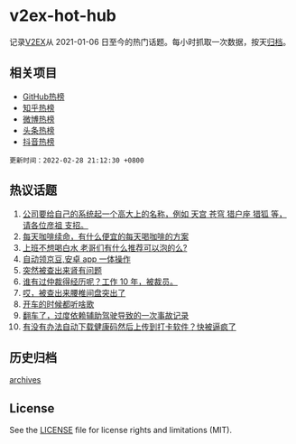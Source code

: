 # v2ex-hot-hub

 记录[V2EX](https://www.v2ex.com/)从 2021-01-06 日至今的热门话题。每小时抓取一次数据，按天[归档](archives)。
 
 ## 相关项目

- [GitHub热榜](https://github.com/snaildev/github-hot-hub)
- [知乎热榜](https://github.com/snaildev/zhihu-hot-hub)
- [微博热榜](https://github.com/snaildev/weibo-hot-hub)
- [头条热榜](https://github.com/snaildev/toutiao-hot-hub)
- [抖音热榜](https://github.com/snaildev/douyin-hot-hub)


 `更新时间：2022-02-28 21:12:30 +0800`

## 热议话题

1. [公司要给自己的系统起一个高大上的名称，例如 天宫 苍穹 猎户座 猎狐 等，请各位彦祖 支招。](https://www.v2ex.com/t/836767)
1. [每天咖啡续命，有什么便宜的每天喝咖啡的方案](https://www.v2ex.com/t/836843)
1. [上班不想喝白水 老哥们有什么推荐可以泡的么?](https://www.v2ex.com/t/836844)
1. [自动领京豆,安卓 app 一体操作](https://www.v2ex.com/t/836864)
1. [突然被查出来肾有问题](https://www.v2ex.com/t/836925)
1. [谁有过仲裁得经历呢？工作 10 年，被裁员。](https://www.v2ex.com/t/836863)
1. [哎，被查出来腰椎间盘突出了](https://www.v2ex.com/t/836810)
1. [开车的时候都听啥歌](https://www.v2ex.com/t/836876)
1. [翻车了，过度依赖辅助驾驶导致的一次事故记录](https://www.v2ex.com/t/836837)
1. [有没有办法自动下载健康码然后上传到打卡软件？快被逼疯了](https://www.v2ex.com/t/836899)

## 历史归档

[archives](archives)

## License

See the [LICENSE](LICENSE) file for license rights and limitations (MIT).
